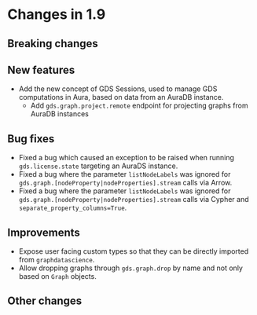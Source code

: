 # Changes in 1.9


## Breaking changes


## New features

* Add the new concept of GDS Sessions, used to manage GDS computations in Aura, based on data from an AuraDB instance.
  * Add `gds.graph.project.remote` endpoint for projecting graphs from AuraDB instances


## Bug fixes

* Fixed a bug which caused an exception to be raised when running `gds.license.state` targeting an AuraDS instance.
* Fixed a bug where the parameter `listNodeLabels` was ignored for `gds.graph.[nodeProperty|nodeProperties].stream` calls via Arrow.
* Fixed a bug where the parameter `listNodeLabels` was ignored for `gds.graph.[nodeProperty|nodeProperties].stream` calls via Cypher and `separate_property_columns=True`.


## Improvements

* Expose user facing custom types so that they can be directly imported from `graphdatascience`.
* Allow dropping graphs through `gds.graph.drop` by name and not only based on `Graph` objects.


## Other changes
